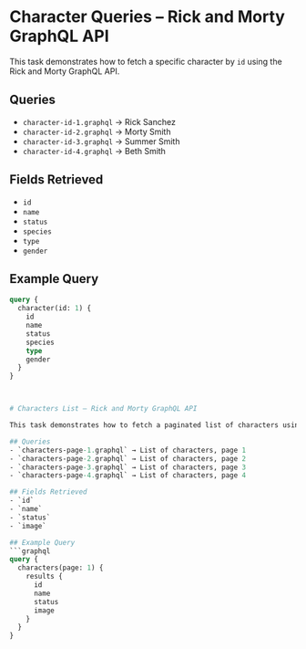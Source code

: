 # Character Queries – Rick and Morty GraphQL API

This task demonstrates how to fetch a specific character by `id` using the Rick and Morty GraphQL API.

## Queries
- `character-id-1.graphql` → Rick Sanchez
- `character-id-2.graphql` → Morty Smith
- `character-id-3.graphql` → Summer Smith
- `character-id-4.graphql` → Beth Smith

## Fields Retrieved
- `id`
- `name`
- `status`
- `species`
- `type`
- `gender`

## Example Query
```graphql
query {
  character(id: 1) {
    id
    name
    status
    species
    type
    gender
  }
}



# Characters List – Rick and Morty GraphQL API

This task demonstrates how to fetch a paginated list of characters using the `characters(page: Int)` field.

## Queries
- `characters-page-1.graphql` → List of characters, page 1
- `characters-page-2.graphql` → List of characters, page 2
- `characters-page-3.graphql` → List of characters, page 3
- `characters-page-4.graphql` → List of characters, page 4

## Fields Retrieved
- `id`
- `name`
- `status`
- `image`

## Example Query
```graphql
query {
  characters(page: 1) {
    results {
      id
      name
      status
      image
    }
  }
}